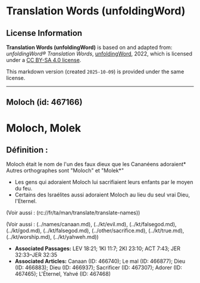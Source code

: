 # Translation Words (unfoldingWord)

## License Information

**Translation Words (unfoldingWord)** is based on and adapted from: _unfoldingWord® Translation Words_, [unfoldingWord](https://unfoldingword.org/utw), 2022, which is licensed under a [CC BY-SA 4.0 license](https://creativecommons.org/licenses/by-sa/4.0/legalcode.en).

This markdown version (created `2025-10-09`) is provided under the same license.



--------------------------------

## Moloch (id: 467166)

Moloch, Molek
=============

Définition :
------------

Moloch était le nom de l'un des faux dieux que les Cananéens adoraient\* Autres orthographes sont "Moloch" et "Molek\*"

* Les gens qui adoraient Moloch lui sacrifiaient leurs enfants par le moyen du feu.
* Certains des Israélites aussi adoraient Moloch au lieu du seul vrai Dieu, l'Eternel.

(Voir aussi : (rc://fr/ta/man/translate/translate\-names))

(Voir aussi : (../names/canaan.md), (../kt/evil.md), (../kt/falsegod.md), (../kt/god.md), (../kt/falsegod.md), (../other/sacrifice.md), (../kt/true.md), (../kt/worship.md), (../kt/yahweh.md))

* **Associated Passages:** LEV 18:21; 1KI 11:7; 2KI 23:10; ACT 7:43; JER 32:33–JER 32:35
* **Associated Articles:** Canaan (ID: 466740); Le mal (ID: 466877); Dieu (ID: 466883); Dieu (ID: 466937); Sacrificer (ID: 467307); Adorer (ID: 467465); L'Éternel, Yahvé (ID: 467468)

